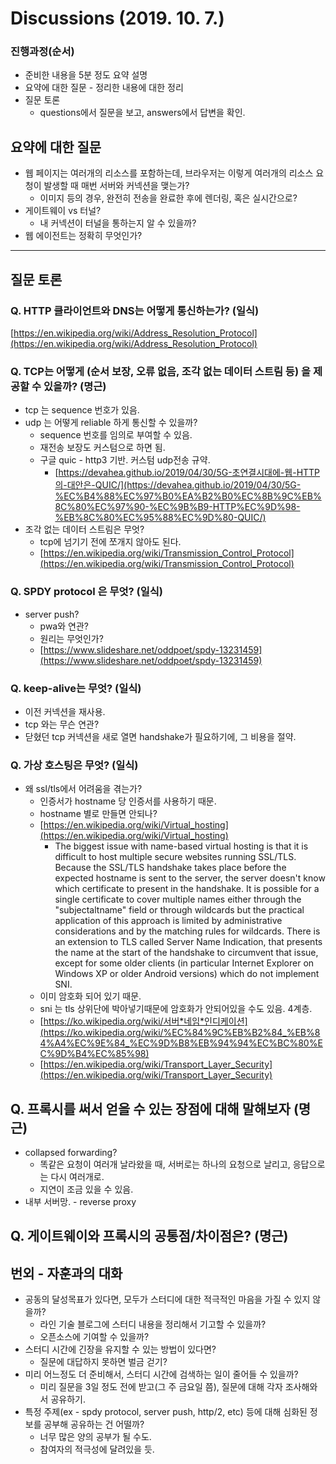 # Discussions (2019. 10. 7.)

### 진행과정(순서)

- 준비한 내용을 5분 정도 요약 설명
- 요약에 대한 질문 - 정리한 내용에 대한 정리
- 질문 토론
  - questions에서 질문을 보고, answers에서 답변을 확인.

## 요약에 대한 질문

- 웹 페이지는 여러개의 리소스를 포함하는데, 브라우저는 이렇게 여러개의 리소스 요청이 발생할 때 매번 서버와 커넥션을 맺는가?
  - 이미지 등의 경우, 완전히 전송을 완료한 후에 렌더링, 혹은 실시간으로?
- 게이트웨이 vs 터널?
  - 내 커넥션이 터널을 통하는지 알 수 있을까?
- 웹 에이전트는 정확히 무엇인가?

---

## 질문 토론

### Q. HTTP 클라이언트와 DNS는 어떻게 통신하는가? (일식)

[https://en.wikipedia.org/wiki/Address_Resolution_Protocol](https://en.wikipedia.org/wiki/Address_Resolution_Protocol)

### Q. TCP는 어떻게 (순서 보장, 오류 없음, 조각 없는 데이터 스트림 등) 을 제공할 수 있을까? (명근)

- tcp 는 sequence 번호가 있음.
- udp 는 어떻게 reliable 하게 통신할 수 있을까?
  - sequence 번호를 임의로 부여할 수 있음.
  - 재전송 보장도 커스텀으로 하면 됨.
  - 구글 quic - http3 기반. 커스텀 udp전송 규약.
    - [https://devahea.github.io/2019/04/30/5G-초연결시대에-웹-HTTP의-대안은-QUIC/](https://devahea.github.io/2019/04/30/5G-%EC%B4%88%EC%97%B0%EA%B2%B0%EC%8B%9C%EB%8C%80%EC%97%90-%EC%9B%B9-HTTP%EC%9D%98-%EB%8C%80%EC%95%88%EC%9D%80-QUIC/)
- 조각 없는 데이터 스트림은 무엇?
  - tcp에 넘기기 전에 쪼개지 않아도 된다.
  - [https://en.wikipedia.org/wiki/Transmission_Control_Protocol](https://en.wikipedia.org/wiki/Transmission_Control_Protocol)

### Q. SPDY protocol 은 무엇? (일식)

- server push?
  - pwa와 연관?
  - 원리는 무엇인가?
  - [https://www.slideshare.net/oddpoet/spdy-13231459](https://www.slideshare.net/oddpoet/spdy-13231459)

### Q. keep-alive는 무엇? (일식)

- 이전 커넥션을 재사용.
- tcp 와는 무슨 연관?
- 닫혔던 tcp 커넥션을 새로 열면 handshake가 필요하기에, 그 비용을 절약.

### Q. 가상 호스팅은 무엇? (일식)

- 왜 ssl/tls에서 어려움을 겪는가?
  - 인증서가 hostname 당 인증서를 사용하기 때문.
  - hostname 별로 만들면 안되나?
  - [https://en.wikipedia.org/wiki/Virtual_hosting](https://en.wikipedia.org/wiki/Virtual_hosting)
    - The biggest issue with name-based virtual hosting is that it is difficult to host multiple secure websites running SSL/TLS. Because the SSL/TLS handshake takes place before the expected hostname is sent to the server, the server doesn't know which certificate to present in the handshake. It is possible for a single certificate to cover multiple names either through the "subjectaltname" field or through wildcards but the practical application of this approach is limited by administrative considerations and by the matching rules for wildcards. There is an extension to TLS called Server Name Indication, that presents the name at the start of the handshake to circumvent that issue, except for some older clients (in particular Internet Explorer on Windows XP or older Android versions) which do not implement SNI.
  - 이미 암호화 되어 있기 때문.
  - sni 는 tls 상위단에 박아넣기때문에 암호화가 안되어있을 수도 있음. 4계층.
  - [https://ko.wikipedia.org/wiki/서버*네임*인디케이션](https://ko.wikipedia.org/wiki/%EC%84%9C%EB%B2%84_%EB%84%A4%EC%9E%84_%EC%9D%B8%EB%94%94%EC%BC%80%EC%9D%B4%EC%85%98)
  - [https://en.wikipedia.org/wiki/Transport_Layer_Security](https://en.wikipedia.org/wiki/Transport_Layer_Security)

## Q. 프록시를 써서 얻을 수 있는 장점에 대해 말해보자 (명근)

- collapsed forwarding?
  - 똑같은 요청이 여러개 날라왔을 때, 서버로는 하나의 요청으로 날리고, 응답으로는 다시 여러개로.
  - 지연이 조금 있을 수 있음.
- 내부 서버망. - reverse proxy

## Q. 게이트웨이와 프록시의 공통점/차이점은? (명근)

## 번외 - 자훈과의 대화

- 공동의 달성목표가 있다면, 모두가 스터디에 대한 적극적인 마음을 가질 수 있지 않을까?
  - 라인 기술 블로그에 스터디 내용을 정리해서 기고할 수 있을까?
  - 오픈소스에 기여할 수 있을까?
- 스터디 시간에 긴장을 유지할 수 있는 방법이 있다면?
  - 질문에 대답하지 못하면 벌금 걷기?
- 미리 어느정도 더 준비해서, 스터디 시간에 검색하는 일이 줄어들 수 있을까?
  - 미리 질문을 3일 정도 전에 받고(그 주 금요일 쯤), 질문에 대해 각자 조사해와서 공유하기.
- 특정 주제(ex - spdy protocol, server push, http/2, etc) 등에 대해 심화된 정보를 공부해 공유하는 건 어떨까?
  - 너무 많은 양의 공부가 될 수도.
  - 참여자의 적극성에 달려있을 듯.
